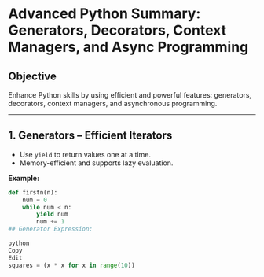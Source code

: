 # Advanced Python Summary: Generators, Decorators, Context Managers, and Async Programming

## Objective
Enhance Python skills by using efficient and powerful features: generators, decorators, context managers, and asynchronous programming.

---

## 1. Generators – Efficient Iterators
- Use `yield` to return values one at a time.
- Memory-efficient and supports lazy evaluation.

**Example:**
```python
def firstn(n):
    num = 0
    while num < n:
        yield num
        num += 1
## Generator Expression:

python
Copy
Edit
squares = (x * x for x in range(10))
